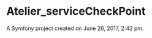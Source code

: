 Atelier_serviceCheckPoint
=========================

A Symfony project created on June 26, 2017, 2:42 pm.
